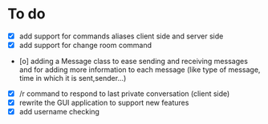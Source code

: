 # To do

- [x] add support for commands aliases client side and server side
- [x] add support for change room command
- [o] adding a Message class to ease sending and receiving messages and for adding more information to each message (like type of message, time in which it is sent,sender...)
- [x] /r command to respond to last private conversation (client side)
- [x] rewrite the GUI application to support new features
- [x] add username checking
